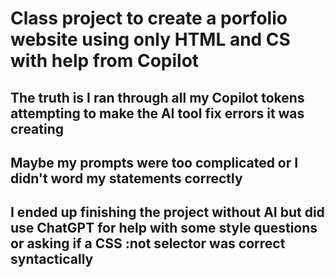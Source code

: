 # Class project to create a porfolio website using only HTML and CS with help from Copilot

## The truth is I ran through all my Copilot tokens attempting to make the AI tool fix errors it was creating

## Maybe my prompts were too complicated or I didn't word my statements correctly

## I ended up finishing the project without AI but did use ChatGPT for help with some style questions or asking if a CSS :not selector was correct syntactically
